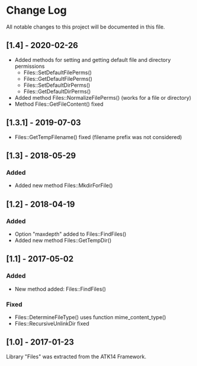 # Change Log
All notable changes to this project will be documented in this file.

## [1.4] - 2020-02-26

- Added methods for setting and getting default file and directory permissions
  - Files::SetDefaultFilePerms()
  - Files::GetDefaultFilePerms()
  - Files::SetDefaultDirPerms()
  - Files::GetDefaultDirPerms()
- Added method Files::NormalizeFilePerms() (works for a file or directory)
- Method Files::GetFileContent() fixed

## [1.3.1] - 2019-07-03

- Files::GetTempFilename() fixed (filename prefix was not considered)

## [1.3] - 2018-05-29

### Added
- Added new method Files::MkdirForFile()

## [1.2] - 2018-04-19

### Added
- Option "maxdepth" added to Files::FindFiles()
- Added new method Files::GetTempDir()

## [1.1] - 2017-05-02

### Added
- New method added: Files::FindFiles()

### Fixed
- Files::DetermineFileType() uses function mime_content_type()
- Files::RecursiveUnlinkDir fixed

## [1.0] - 2017-01-23

Library "Files" was extracted from the ATK14 Framework.
